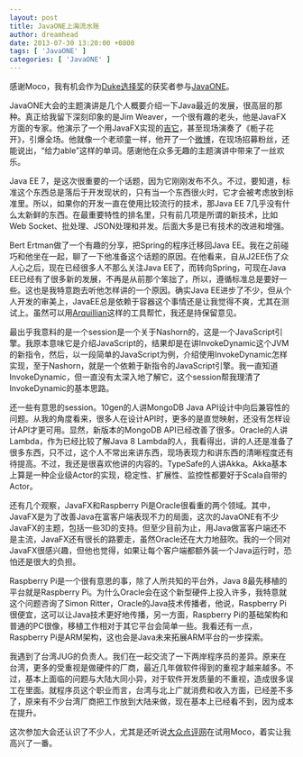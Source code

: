 ```yaml
---
layout: post
title: JavaONE上海流水账
author: dreamhead
date: 2013-07-30 13:20:00 +0800
tags: [ 'JavaONE' ]
categories: [ 'JavaONE' ]
---
```


感谢Moco，我有机会作为[Duke选择奖](http://apacmediacentre.oracle.com/Content/Detail.aspx?ReleaseID=6217)的获奖者参与[JavaONE](http://www.oracle.com/events/apac/cn/zh-cn/javaone/index.html)。  
   
 JavaONE大会的主题演讲是几个人概要介绍一下Java最近的发展，很高层的那种。真正给我留下深刻印象的是Jim Weaver，一个很有趣的老头，他是JavaFX方面的专家。他演示了一个用JavaFX实现的[吉它](https://github.com/javafxpert/projavafx8-scratchpad)，甚至现场演奏了《栀子花开》，引爆全场。他就像一个老顽童一样，他开了一个[微博](http://weibo.com/JavaFXpert)，在现场招募粉丝，还能说出，“给力able”这样的单词。感谢他在众多无趣的主题演讲中带来了一丝欢乐。  
   
 Java EE 7，是这次很重要的一个话题，因为它刚刚发布不久。不过，要知道，标准这个东西总是落后于开发现状的，只有当一个东西很火时，它才会被考虑放到标准里。所以，如果你的开发一直在使用比较流行的技术，那Java EE 7几乎没有什么太新鲜的东西。在最重要特性的排名里，只有前几项是所谓的新技术，比如Web Socket、批处理、JSON处理和并发。后面大多是已有技术的改进和增强。  
   
 Bert Ertman做了一个有趣的分享，把Spring的程序迁移回Java EE。我在之前碰巧和他坐在一起，聊了一下他准备这个话题的原因。在他看来，自从J2EE伤了众人心之后，现在已经很多人不那么关注Java EE了，而转向Spring，可现在Java EE已经有了很多新的发展，不再是从前那个笨拙了，所以，遵循标准总是要好一些。这也是我特意跑去听他怎样讲的一个原因。确实Java EE进步了不少，但从个人开发的审美上，JavaEE总是依赖于容器这个事情还是让我觉得不爽，尤其在测试上。虽然可以用[Arquillian](http://arquillian.org/)这样的工具帮忙，我还是持保留意见。  
   
 最出乎我意料的是一个session是一个关于Nashorn的，这是一个JavaScript引擎。我原本意味它是介绍JavaScript的，结果却是在讲InvokeDynamic这个JVM的新指令，然后，以一段简单的JavaScript为例，介绍使用InvokeDynamic怎样实现，至于Nashorn，就是一个依赖于新指令的JavaScript引擎。我一直知道InvokeDynamic，但一直没有太深入地了解它，这个session帮我理清了InvokeDynamic的基本思路。  
   
 还一些有意思的session。10gen的人讲MongoDB Java API设计中向后兼容性的问题。从我的角度看来，很多人在设计API时，更多的是直觉映射，还没有怎样设计API才更可用。显然，新版本的MongoDB API已经改善了很多。Oracle的人讲Lambda，作为已经比较了解Java 8 Lambda的人，我看得出，讲的人还是准备了很多东西，只不过，这个人不常出来讲东西，现场表现力和讲东西的清晰程度还有待提高。不过，我还是很喜欢他讲的内容的。TypeSafe的人讲Akka。Akka基本上算是一种企业级Actor的实现，稳定性、扩展性、监控性都要好于Scala自带的Actor。  
   
 还有几个观察，JavaFX和Raspberry Pi是Oracle很看重的两个领域。其中，JavaFX是为了改善Java在富客户端表现不力的局面，这次的JavaONE有不少JavaFX的主题，包括一些3D的支持。但至少目前为止，用Java做富客户端还不是主流，JavaFX还有很长的路要走，虽然Oracle还在大力地鼓吹。我的一个同对JavaFX很感兴趣，但他也觉得，如果让每个客户端都额外装一个Java运行时，恐怕还是很大的负担。  
   
 Raspberry Pi是一个很有意思的事，除了人所共知的平台外，Java 8最先移植的平台就是Raspberry Pi。为什么Oracle会在这个新型硬件上投入许多，我特意就这个问题咨询了Simon Ritter，Oracle的Java技术传播者，他说，Raspberry Pi很便宜，这可以让Java技术更好地传播，另一方面，Raspberry Pi的基础架构和普通的PC很像，移植工作相对于其它平台会简单一些。我看还有一点，Raspberry Pi是ARM架构，这也会是Java未来拓展ARM平台的一步探索。  
   
 我遇到了台湾JUG的负责人。我们在一起交流了一下两岸程序员的差异。原来在台湾，更多的受重视是做硬件的厂商，最近几年做软件得到的重视才越来越多。不过，基本上面临的问题与大陆大同小异，对于软件开发质量的不重视，造成很多误工在里面。就程序员这个职业而言，台湾与北上广就消费和收入方面，已经差不多了，原来有不少台湾厂商把工作放到大陆来做，现在基本上已经看不到，因为成本在提升。  
   
 这次参加大会还认识了不少人，尤其是还听说[大众点评网](http://www.dianping.com/)在试用Moco，着实让我高兴了一番。


